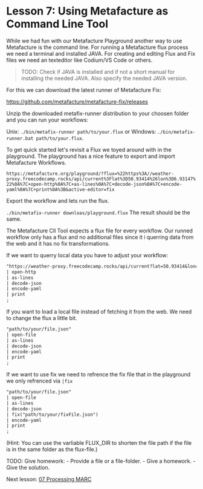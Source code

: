 # Lesson 7: Using Metafacture as Command Line Tool

While we had fun with our Metafacture Playground another way to use Metafacture is
the command line. For running a Metafacture flux process we need a terminal and installed JAVA.
For creating and editing Flux and Fix files we need an texteditor like Codium/VS Code or others.

> TODO: Check if JAVA is installed and if not a short manual for installing the needed JAVA.
> Also specify the needed JAVA version.

For this we can download the latest runner of Metafacture Fix:

https://github.com/metafacture/metafacture-fix/releases

Unzip the downloaded metafix-runner distribution to your choosen folder and you can run your workflows:

Unix: `./bin/metafix-runner path/to/your.flux` or Windows: `./bin/metafix-runner.bat path/to/your.flux`.

To get quick started let's revisit a Flux we toyed around with in the playground.
The playground has a nice feature to export and import Metafacture Workflows.

`https://metafacture.org/playground/?flux=%22https%3A//weather-proxy.freecodecamp.rocks/api/current%3Flat%3D50.93414%26lon%3D6.93147%22%0A%7C+open-http%0A%7C+as-lines%0A%7C+decode-json%0A%7C+encode-yaml%0A%7C+print%0A%3B&active-editor=fix`

Export the workflow and lets run the flux.

`./bin/metafix-runner downloas/playground.flux`
The result should be the same.

The Metafacture ClI Tool expects a flux file for every workflow.
Our runned workflow only has a flux and no additional files since it i querring data from the web and it has no fix transformations.

If we want to querry local data you have to adjust your workflow:

```default
"https://weather-proxy.freecodecamp.rocks/api/current?lat=50.93414&lon=6.93147"
| open-http
| as-lines
| decode-json
| encode-yaml
| print
;
```

If you want to load a local file instead of fetching it from the web. We need to change the flux a little bit.

```default
"path/to/your/file.json"
| open-file
| as-lines
| decode-json
| encode-yaml
| print
;
```

If we want to use fix we need to refrence the fix file that in the playground we only refrenced via `|fix`

```default
"path/to/your/file.json"
| open-file
| as-lines
| decode-json
| fix("path/to/your/fixFile.json")
| encode-yaml
| print
;
```

(Hint: You can use the varliable FLUX_DIR to shorten the file path if the file is in the same folder as the flux-file.)

TODO: Give homework:
	- Provide a file or a file-folder.
	- Give a homework.
	- Give the solution.


 Next lesson: [07 Processing MARC](./07_Processing_MARC.md)
